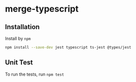 # merge-typescript

## Installation
Install by `npm`

```sh
npm install --save-dev jest typescript ts-jest @types/jest
```

## Unit Test
To run the tests, run `npm test`
